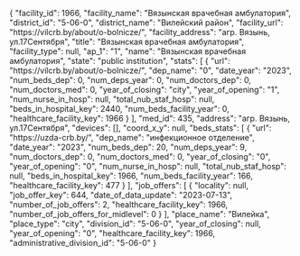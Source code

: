 {
    "facility_id": 1966,
    "facility_name": "Вязынская врачебная амбулатория",
    "district_id": "5-06-0",
    "district_name": "Вилейский район",
    "facility_url": "https:\/\/vilcrb.by\/about\/o-bolnicze\/",
    "facility_address": "агр. Вязынь, ул.17Сентября",
    "title": "Вязынская врачебная амбулатория",
    "facility_type": null,
    "ap_1": "1",
    "name": "Вязынская врачебная амбулатория",
    "state": "public institution",
    "stats": [
        {
            "url": "https:\/\/vilcrb.by\/about\/o-bolnicze\/",
            "dep_name": "0",
            "date_year": "2023",
            "num_beds_dep": 0,
            "num_deps_year": 0,
            "num_doctors_dep": 0,
            "num_doctors_med": 0,
            "year_of_closing": "city",
            "year_of_opening": "1",
            "num_nurse_in_hosp": null,
            "total_nub_staf_hosp": null,
            "beds_in_hospital_key": 2440,
            "num_beds_facility_year": 0,
            "healthcare_facility_key": 1966
        }
    ],
    "med_id": 435,
    "address": "агр. Вязынь, ул.17Сентября",
    "devices": [],
    "coord_x_y": null,
    "beds_stats": [
        {
            "url": "https:\/\/uzda-crb.by\/",
            "dep_name": "инфекционное отделение",
            "date_year": "2023",
            "num_beds_dep": 20,
            "num_deps_year": 9,
            "num_doctors_dep": 0,
            "num_doctors_med": 0,
            "year_of_closing": "0",
            "year_of_opening": "0",
            "num_nurse_in_hosp": null,
            "total_nub_staf_hosp": null,
            "beds_in_hospital_key": 1966,
            "num_beds_facility_year": 166,
            "healthcare_facility_key": 477
        }
    ],
    "job_offers": [
        {
            "locality": null,
            "job_offer_key": 644,
            "date_of_data_update": "2023-07-13",
            "number_of_job_offers": 2,
            "healthcare_facility_key": 1966,
            "number_of_job_offers_for_midlevel": 0
        }
    ],
    "place_name": "Вилейка",
    "place_type": "city",
    "division_id": "5-06-0",
    "year_of_closing": null,
    "year_of_opening": "0",
    "healthcare_facility_key": 1966,
    "administrative_division_id": "5-06-0"
}